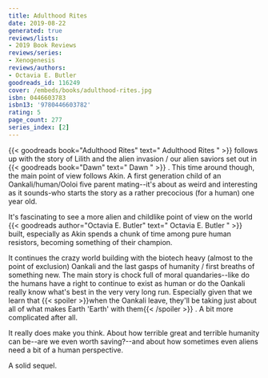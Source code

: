 ```yaml
---
title: Adulthood Rites
date: 2019-08-22
generated: true
reviews/lists:
- 2019 Book Reviews
reviews/series:
- Xenogenesis
reviews/authors:
- Octavia E. Butler
goodreads_id: 116249
cover: /embeds/books/adulthood-rites.jpg
isbn: 0446603783
isbn13: '9780446603782'
rating: 5
page_count: 277
series_index: [2]
---
```

{{< goodreads book="Adulthood Rites" text=" Adulthood Rites " >}} follows up with the story of Lilith and the alien invasion / our alien saviors set out in {{< goodreads book="Dawn" text=" Dawn " >}} . This time around though, the main point of view follows Akin. A first generation child of an Oankali/human/Ooloi five parent mating--it's about as weird and interesting as it sounds-who starts the story as a rather precocious (for a human) one year old.  

It's fascinating to see a more alien and childlike point of view on the world {{< goodreads author="Octavia E. Butler" text=" Octavia E. Butler " >}} built, especially as Akin spends a chunk of time among pure human resistors, becoming something of their champion.  

<!--more-->

It continues the crazy world building with the biotech heavy (almost to the point of exclusion) Oankali and the last gasps of humanity / first breaths of something new. The main story is chock full of moral quandaries--like do the humans have a right to continue to exist as human or do the Oankali really know what's best in the very very long run. Especially given that we learn that  {{< spoiler >}}when the Oankali leave, they'll be taking just about all of what makes Earth 'Earth' with them{{< /spoiler >}}  . A bit more complicated after all.  

It really does make you think. About how terrible great and terrible humanity can be--are we even worth saving?--and about how sometimes even aliens need a bit of a human perspective.  

A solid sequel.